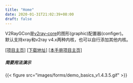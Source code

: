 ```yaml
---
title: "Home"
date: 2020-01-31T21:02:39+08:00
draft: false
---
```


V2RayGCon是[v2ray-core][1]的图形(graphic)配置器(configer)。  
默认支持xray和v2ray v4.x两种内核，也可以自行添加其他内核。  

[\[项目主页\]][4] [\[下载地址\]][2] [\[本手册项目主页\]][5]  

##### 简要用法演示
{{< figure src="images/forms/demo_basics_v1.4.3.5.gif" >}}

[1]: https://github.com/v2ray/v2ray-core "v2ray/v2ray-core"
[2]: https://github.com/vrnobody/V2RayGCon/releases/latest "Releases"
[3]: https://github.com/vrnobody/V2RayGCon/issues "issues"
[4]: https://github.com/vrnobody/V2RayGCon "V2RayGCon"  
[5]: https://github.com/vrnobody/V2RayGCon/tree/manual "V2RayGCon/manual"  